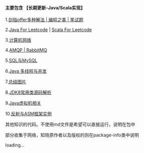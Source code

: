 #### 主要包含  【长期更新-Java/Scala实现】

   1.[剑指offer多种解法 | 编程之美 | 笔试题](https://github.com/jxnu-liguobin/Java-Learning-Summary/tree/master/Java-Learning-Summary/src/cn/edu/jxnu/practice)

   2.[Java For Leetcode](https://github.com/jxnu-liguobin/Java-Learning-Summary/tree/master/Java-Learning-Summary/src/cn/edu/jxnu/leetcode) |
    [Scala For Leetcode](https://github.com/jxnu-liguobin/Java-Learning-Summary/tree/master/Java-Learning-Summary/src/cn/edu/jxnu/leetcode/scala) 

   3.[计算机网络](https://github.com/jxnu-liguobin/Java-Learning-Summary/blob/master/Java-Learning-Summary/src/cn/edu/jxnu/questions/network.md)
   
   4.[AMQP | RabbitMQ](https://github.com/jxnu-liguobin/Java-Learning-Summary/blob/master/Java-Learning-Summary/src/cn/edu/jxnu/questions/MQ.md)
   
   5.[SQL与MySQL](https://github.com/jxnu-liguobin/Java-Learning-Summary/blob/master/Java-Learning-Summary/src/cn/edu/jxnu/questions/MySQL.md)
 
   6.[Java 多线程与并发](https://github.com/jxnu-liguobin/Java-Learning-Summary/blob/master/Java-Learning-Summary/src/cn/edu/jxnu/concurrent/%E5%A4%9A%E7%BA%BF%E7%A8%8B.md)

   7.[总结图片](https://github.com/jxnu-liguobin/Java-Learning-Summary/tree/master/Java-Learning-Summary/src/cn/edu/jxnu/practice/picture)

   8.[JDK8常用类源码解析](https://github.com/jxnu-liguobin/Java-Learning-Summary/tree/master/Java-Learning-Summary/src/cn/edu/jxnu/sourcecode)

   9.[Java虚拟机相关](https://github.com/jxnu-liguobin/Java-Learning-Summary/tree/master/Java-Learning-Summary/src/cn/edu/jxnu/jvm/classloader)

   10.[反射与ASM框架实例](https://github.com/jxnu-liguobin/Java-Learning-Summary/tree/master/Java-Learning-Summary/src/cn/edu/jxnu/reflect/asm)

   
   
   其他知识的代码。不使用md文件是希望可以直接运行，说明在包中

   部分收集于网络，知晓原作者以及版权的则在package-info类中说明
 
   loading...
